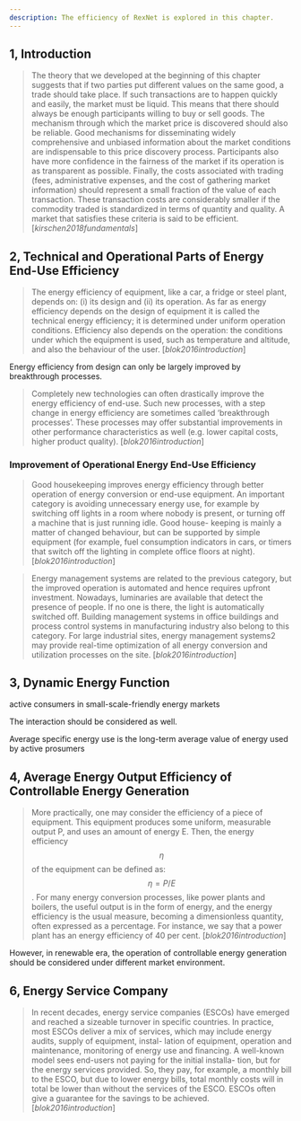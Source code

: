 ```yaml
---
description: The efficiency of RexNet is explored in this chapter.
---
```


## 1, Introduction

> The theory that we developed at the beginning of this chapter suggests that if two parties put different values on the same good, a trade should take place. If such transactions are to happen quickly and easily, the market must be liquid. This means that there should always be enough participants willing to buy or sell goods. The mechanism through which the market price is discovered should also be reliable. Good mechanisms for disseminating widely comprehensive and unbiased information about the market conditions are indispensable to this price discovery process. Participants also have more confidence in the fairness of the market if its operation is as transparent as possible. Finally, the costs associated with trading (fees, administrative expenses, and the cost of gathering market information) should represent a small fraction of the value of each transaction. These transaction costs are considerably smaller if the commodity traded is standardized in terms of quantity and quality. A market that satisfies these criteria is said to be efficient. [_kirschen2018fundamentals_]

## 2, Technical and Operational Parts of Energy End-Use Efficiency

> The energy efficiency of equipment, like a car, a fridge or steel plant, depends on: (i) its design and (ii) its operation. As far as energy efficiency depends on the design of equipment it is called the technical energy efficiency; it is determined under uniform operation conditions. Efficiency also depends on the operation: the conditions under which the equipment is used, such as temperature and altitude, and also the behaviour of the user. [_blok2016introduction_]

Energy efficiency from design can only be largely improved by breakthrough processes.

> Completely new technologies can often drastically improve the energy efficiency of end-use. Such new processes, with a step change in energy efficiency are sometimes called ‘breakthrough processes’. These processes may offer substantial improvements in other performance characteristics as well (e.g. lower capital costs, higher product quality). [_blok2016introduction_]

### Improvement of Operational Energy End-Use Efficiency

> Good housekeeping improves energy efficiency through better operation of energy conversion or end-use equipment. An important category is avoiding unnecessary energy use, for example by switching off lights in a room where nobody is present, or turning off a machine that is just running idle. Good house- keeping is mainly a matter of changed behaviour, but can be supported by simple equipment (for example, fuel consumption indicators in cars, or timers that switch off the lighting in complete office floors at night). [_blok2016introduction_]

> Energy management systems are related to the previous category, but the improved operation is automated and hence requires upfront investment. Nowadays, luminaries are available that detect the presence of people. If no one is there, the light is automatically switched off. Building management systems in office buildings and process control systems in manufacturing industry also belong to this category. For large industrial sites, energy management systems2 may provide real-time optimization of all energy conversion and utilization processes on the site. [_blok2016introduction_]

## 3, Dynamic Energy Function

active consumers in small-scale-friendly energy markets

The interaction should be considered as well.

Average specific energy use is the long-term average value of energy used by active prosumers

## 4, Average Energy Output Efficiency of Controllable Energy Generation

> More practically, one may consider the efficiency of a piece of equipment. This equipment produces some uniform, measurable output P, and uses an amount of energy E. Then, the energy efficiency $$\eta$$ of the equipment can be defined as: $$ \eta = P / E $$. For many energy conversion processes, like power plants and boilers, the useful output is in the form of energy, and the energy efficiency is the usual measure, becoming a dimensionless quantity, often expressed as a percentage. For instance, we say that a power plant has an energy efficiency of 40 per cent. [_blok2016introduction_]

However, in renewable era, the operation of controllable energy generation should be considered under different market environment.

## 6, Energy Service Company

> In recent decades, energy service companies (ESCOs) have emerged and reached a sizeable turnover in specific countries. In practice, most ESCOs deliver a mix of services, which may include energy audits, supply of equipment, instal- lation of equipment, operation and maintenance, monitoring of energy use and financing. A well-known model sees end-users not paying for the initial installa- tion, but for the energy services provided. So, they pay, for example, a monthly bill to the ESCO, but due to lower energy bills, total monthly costs will in total be lower than without the services of the ESCO. ESCOs often give a guarantee for the savings to be achieved. [_blok2016introduction_]
